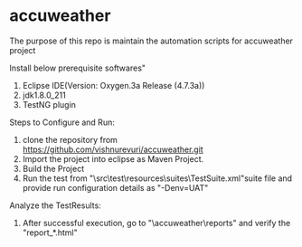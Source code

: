 # accuweather
The purpose of this repo is maintain the automation scripts for accuweather project

Install below prerequisite softwares"
1) Eclipse IDE(Version: Oxygen.3a Release (4.7.3a))
2) jdk1.8.0_211
3) TestNG plugin

Steps to Configure and Run:
1) clone the repository from https://github.com/vishnurevuri/accuweather.git
2) Import the project into eclipse as Maven Project.
3) Build the Project
4) Run the test from "\src\test\resources\suites\TestSuite.xml"suite file and provide run configuration details as  "-Denv=UAT"

Analyze the TestResults:
1) After successful execution, go to "\accuweather\reports" and verify the "report_*.html"
